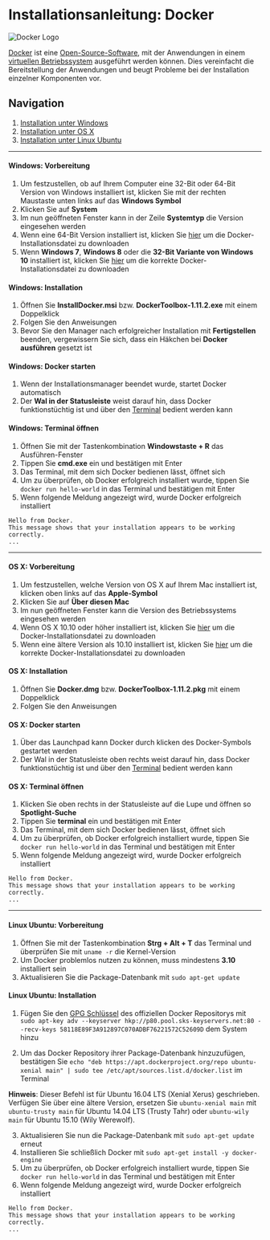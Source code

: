 # Installationsanleitung: Docker

![Docker Logo](https://upload.wikimedia.org/wikipedia/commons/7/79/Docker_%28container_engine%29_logo.png)

[Docker](https://www.docker.com) ist eine [Open-Source-Software](https://de.wikipedia.org/wiki/Open_Source), mit der Anwendungen in einem [virtuellen Betriebssystem](https://de.wikipedia.org/wiki/Virtualisierung_(Informatik)) ausgeführt werden können. Dies vereinfacht die Bereitstellung der Anwendungen und beugt Probleme bei der Installation einzelner Komponenten vor.

## Navigation
1. [Installation unter Windows](#windows-vorbereitung)
2. [Installation unter OS X](#os-x-vorbereitung)
3. [Installation unter Linux Ubuntu](#linux-ubuntu-vorbereitung)

***

#### Windows: Vorbereitung
1. Um festzustellen, ob auf Ihrem Computer eine 32-Bit oder 64-Bit Version von Windows installiert ist, klicken Sie mit der rechten Maustaste unten links auf das **Windows Symbol**
2. Klicken Sie auf **System**
3. Im nun geöffneten Fenster kann in der Zeile **Systemtyp** die Version eingesehen werden
4. Wenn eine 64-Bit Version installiert ist, klicken Sie [hier](https://download.docker.com/win/beta/InstallDocker.msi) um die Docker-Installationsdatei zu downloaden
5. Wenn **Windows 7**, **Windows 8** oder die **32-Bit Variante von Windows 10** installiert ist, klicken Sie [hier](https://github.com/docker/toolbox/releases/download/v1.11.2/DockerToolbox-1.11.2.exe) um die korrekte Docker-Installationsdatei zu downloaden

#### Windows: Installation
1. Öffnen Sie **InstallDocker.msi** bzw. **DockerToolbox-1.11.2.exe** mit einem Doppelklick
2. Folgen Sie den Anweisungen
3. Bevor Sie den Manager nach erfolgreicher Installation mit **Fertigstellen** beenden, vergewissern Sie sich, dass ein Häkchen bei **Docker ausführen** gesetzt ist

#### Windows: Docker starten
1. Wenn der Installationsmanager beendet wurde, startet Docker automatisch
2. Der **Wal in der Statusleiste** weist darauf hin, dass Docker funktionstüchtig ist und über den [Terminal](https://de.wikipedia.org/wiki/Terminal_(Computer)) bedient werden kann

#### Windows: Terminal öffnen
1. Öffnen Sie mit der Tastenkombination **Windowstaste + R** das Ausführen-Fenster
2. Tippen Sie **cmd.exe** ein und bestätigen mit Enter
3. Das Terminal, mit dem sich Docker bedienen lässt, öffnet sich
4. Um zu überprüfen, ob Docker erfolgreich installiert wurde, tippen Sie `docker run hello-world` in das Terminal und bestätigen mit Enter
5. Wenn folgende Meldung angezeigt wird, wurde Docker erfolgreich installiert

~~~
Hello from Docker.
This message shows that your installation appears to be working correctly.
...
~~~

***

#### OS X: Vorbereitung
1. Um festzustellen, welche Version von OS X auf Ihrem Mac installiert ist, klicken oben links auf das **Apple-Symbol**
2. Klicken Sie auf **Über diesen Mac**
3. Im nun geöffneten Fenster kann die Version des Betriebssystems eingesehen werden
4. Wenn OS X 10.10 oder höher installiert ist, klicken Sie [hier](https://download.docker.com/mac/beta/Docker.dmg) um die Docker-Installationsdatei zu downloaden
5. Wenn eine ältere Version als 10.10 installiert ist, klicken Sie [hier](https://github.com/docker/toolbox/releases/download/v1.11.2/DockerToolbox-1.11.2.pkg) um die korrekte Docker-Installationsdatei zu downloaden

#### OS X: Installation
1. Öffnen Sie **Docker.dmg** bzw. **DockerToolbox-1.11.2.pkg** mit einem Doppelklick
2. Folgen Sie den Anweisungen

#### OS X: Docker starten
1. Über das Launchpad kann Docker durch klicken des Docker-Symbols gestartet werden
2. Der Wal in der Statusleiste oben rechts weist darauf hin, dass Docker funktionstüchtig ist und über den [Terminal](https://de.wikipedia.org/wiki/Terminal_(Computer)) bedient werden kann

#### OS X: Terminal öffnen
1. Klicken Sie oben rechts in der Statusleiste auf die Lupe und öffnen so **Spotlight-Suche**
2. Tippen Sie **terminal** ein und bestätigen mit Enter
3. Das Terminal, mit dem sich Docker bedienen lässt, öffnet sich
4. Um zu überprüfen, ob Docker erfolgreich installiert wurde, tippen Sie `docker run hello-world` in das Terminal und bestätigen mit Enter
5. Wenn folgende Meldung angezeigt wird, wurde Docker erfolgreich installiert

~~~
Hello from Docker.
This message shows that your installation appears to be working correctly.
...
~~~

***

#### Linux Ubuntu: Vorbereitung
1. Öffnen Sie mit der Tastenkombination **Strg + Alt + T** das Terminal und überprüfen Sie mit `uname -r` die Kernel-Version
2. Um Docker problemlos nutzen zu können, muss mindestens **3.10** installiert sein
3. Aktualisieren Sie die Package-Datenbank mit `sudo apt-get update`

#### Linux Ubuntu: Installation
1. Fügen Sie den [GPG Schlüssel](https://de.wikipedia.org/wiki/GNU_Privacy_Guard) des offiziellen Docker Repositorys mit `sudo apt-key adv --keyserver hkp://p80.pool.sks-keyservers.net:80 --recv-keys 58118E89F3A912897C070ADBF76221572C52609D` dem System hinzu

2. Um das Docker Repository ihrer Package-Datenbank hinzuzufügen, bestätigen Sie `echo "deb https://apt.dockerproject.org/repo ubuntu-xenial main" | sudo tee /etc/apt/sources.list.d/docker.list` im Terminal

**Hinweis**: Dieser Befehl ist für Ubuntu 16.04 LTS (Xenial Xerus) geschrieben. Verfügen Sie über eine ältere Version, ersetzen Sie `ubuntu-xenial main` mit `ubuntu-trusty main` für Ubuntu 14.04 LTS (Trusty Tahr) oder `ubuntu-wily main` für Ubuntu 15.10 (Wily Werewolf).

3. Aktualisieren Sie nun die Package-Datenbank mit `sudo apt-get update` erneut
4. Installieren Sie schließlich Docker mit `sudo apt-get install -y docker-engine`
5. Um zu überprüfen, ob Docker erfolgreich installiert wurde, tippen Sie `docker run hello-world` in das Terminal und bestätigen mit Enter
6. Wenn folgende Meldung angezeigt wird, wurde Docker erfolgreich installiert

~~~
Hello from Docker.
This message shows that your installation appears to be working correctly.
...
~~~
